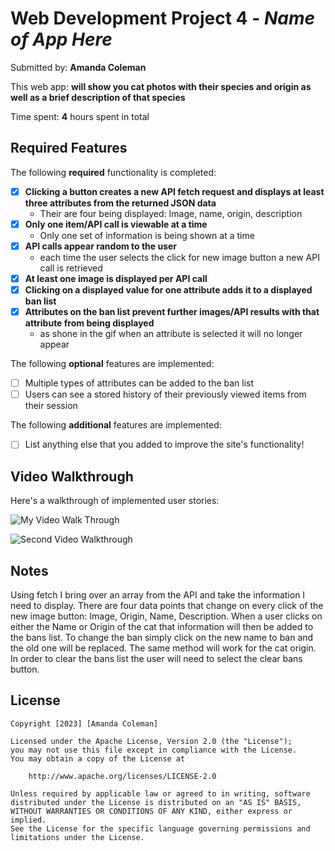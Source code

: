 # Web Development Project 4 - *Name of App Here*

Submitted by: **Amanda Coleman**

This web app: **will show you cat photos with their species and origin as well as a brief description of that species**

Time spent: **4** hours spent in total

## Required Features

The following **required** functionality is completed:

- [x] **Clicking a button creates a new API fetch request and displays at least three attributes from the returned JSON data**
    - Their are four being displayed: Image, name, origin, description
- [x] **Only one item/API call is viewable at a time**
    - Only one set of information is being shown at a time
- [x] **API calls appear random to the user**
    - each time the user selects the click for new image button a new API call is retrieved
- [x] **At least one image is displayed per API call**
- [x] **Clicking on a displayed value for one attribute adds it to a displayed ban list**
- [x] **Attributes on the ban list prevent further images/API results with that attribute from being displayed**
    - as shone in the gif when an attribute is selected it will no longer appear

The following **optional** features are implemented:

- [ ] Multiple types of attributes can be added to the ban list
- [ ] Users can see a stored history of their previously viewed items from their session

The following **additional** features are implemented:

* [ ] List anything else that you added to improve the site's functionality!

## Video Walkthrough

Here's a walkthrough of implemented user stories:

![My Video Walk Through](https://media.giphy.com/media/v1.Y2lkPTc5MGI3NjExNmJiMmE1OTY0MzA4MWFhMThiMDU3M2Q2N2I1ODA5M2ZhZjg2Y2I0NCZjdD1n/N0RYMESzXfMqROPmj5/giphy.gif)

![Second Video Walkthrough](https://media.giphy.com/media/v1.Y2lkPTc5MGI3NjExODE1NjQ0Yjg2ZGY2ODhhYzQwMjM0ZDQxMDE2NmM0NWQ5YzY1MzE5YSZjdD1n/STrI4d7gXpXPzXGFMH/giphy.gif)


## Notes

Using fetch I bring over an array from the API and take the information I need to display. There are four data points that change on every click of the new image button: Image, Origin, Name, Description. When a user clicks on either the Name or Origin of the cat that information will then be added to the bans list. To change the ban simply click on the new name to ban and the old one will be replaced. The same method will work for the cat origin. In order to clear the bans list the user will need to select the clear bans button.

## License

    Copyright [2023] [Amanda Coleman]

    Licensed under the Apache License, Version 2.0 (the "License");
    you may not use this file except in compliance with the License.
    You may obtain a copy of the License at

        http://www.apache.org/licenses/LICENSE-2.0

    Unless required by applicable law or agreed to in writing, software
    distributed under the License is distributed on an "AS IS" BASIS,
    WITHOUT WARRANTIES OR CONDITIONS OF ANY KIND, either express or implied.
    See the License for the specific language governing permissions and
    limitations under the License.